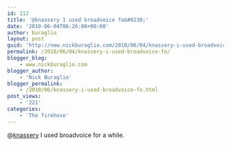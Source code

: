 ```yaml
---
id: 112
title: '@knassery I used broadvoice fo&#8230;'
date: '2010-06-04T06:26:00+00:00'
author: buraglio
layout: post
guid: 'http://new.nickburaglio.com/2010/06/04/knassery-i-used-broadvoice-fo/'
permalink: /2010/06/04/knassery-i-used-broadvoice-fo/
blogger_blog:
    - www.nickburaglio.com
blogger_author:
    - 'Nick Buraglio'
blogger_permalink:
    - /2010/06/knassery-i-used-broadvoice-fo.html
post_views:
    - '221'
categories:
    - 'The firehose'
---
```


@[knassery](http://twitter.com/knassery) I used broadvoice for a while.